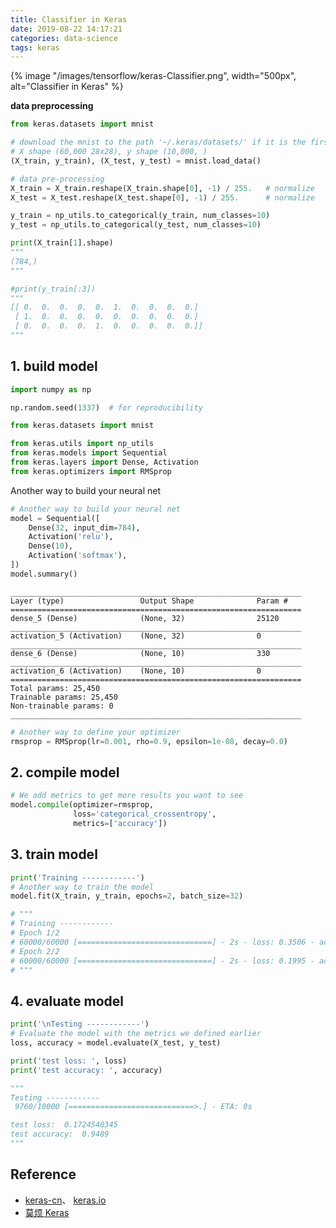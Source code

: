 ```yaml
---
title: Classifier in Keras
date: 2019-08-22 14:17:21
categories: data-science
tags: keras
---
```


{% image "/images/tensorflow/keras-Classifier.png", width="500px", alt="Classifier in Keras" %}

<!-- more -->

**data preprocessing**

```python
from keras.datasets import mnist

# download the mnist to the path '~/.keras/datasets/' if it is the first time to be called
# X shape (60,000 28x28), y shape (10,000, )
(X_train, y_train), (X_test, y_test) = mnist.load_data()

# data pre-processing
X_train = X_train.reshape(X_train.shape[0], -1) / 255.   # normalize
X_test = X_test.reshape(X_test.shape[0], -1) / 255.      # normalize

y_train = np_utils.to_categorical(y_train, num_classes=10)
y_test = np_utils.to_categorical(y_test, num_classes=10)

print(X_train[1].shape)
"""
(784,)
"""

#print(y_train[:3])
"""
[[ 0.  0.  0.  0.  0.  1.  0.  0.  0.  0.]
 [ 1.  0.  0.  0.  0.  0.  0.  0.  0.  0.]
 [ 0.  0.  0.  0.  1.  0.  0.  0.  0.  0.]]
"""
```

## 1. build model


```python
import numpy as np

np.random.seed(1337)  # for reproducibility

from keras.datasets import mnist

from keras.utils import np_utils
from keras.models import Sequential
from keras.layers import Dense, Activation
from keras.optimizers import RMSprop

```

Another way to build your neural net

```python
# Another way to build your neural net
model = Sequential([
    Dense(32, input_dim=784),
    Activation('relu'),
    Dense(10),
    Activation('softmax'),
])
model.summary()
```

    _________________________________________________________________
    Layer (type)                 Output Shape              Param #   
    =================================================================
    dense_5 (Dense)              (None, 32)                25120     
    _________________________________________________________________
    activation_5 (Activation)    (None, 32)                0         
    _________________________________________________________________
    dense_6 (Dense)              (None, 10)                330       
    _________________________________________________________________
    activation_6 (Activation)    (None, 10)                0         
    =================================================================
    Total params: 25,450
    Trainable params: 25,450
    Non-trainable params: 0
    _________________________________________________________________



```python
# Another way to define your optimizer
rmsprop = RMSprop(lr=0.001, rho=0.9, epsilon=1e-08, decay=0.0)
```

## 2. compile model


```python
# We add metrics to get more results you want to see
model.compile(optimizer=rmsprop,
              loss='categorical_crossentropy',
              metrics=['accuracy'])
```

## 3. train model


```python
print('Training ------------')
# Another way to train the model
model.fit(X_train, y_train, epochs=2, batch_size=32)

# """
# Training ------------
# Epoch 1/2
# 60000/60000 [==============================] - 2s - loss: 0.3506 - acc: 0.9025     
# Epoch 2/2
# 60000/60000 [==============================] - 2s - loss: 0.1995 - acc: 0.9421   
# """
```

## 4. evaluate model


```python
print('\nTesting ------------')
# Evaluate the model with the metrics we defined earlier
loss, accuracy = model.evaluate(X_test, y_test)

print('test loss: ', loss)
print('test accuracy: ', accuracy)

"""
Testing ------------
 9760/10000 [============================>.] - ETA: 0s

test loss:  0.1724540345
test accuracy:  0.9489
"""
```

## Reference

- [keras-cn][1]、 [keras.io][2]
- [莫烦 Keras][4]

[1]: https://keras-cn.readthedocs.io/en/latest/backend/
[2]: https://keras.io/
[4]: https://morvanzhou.github.io/tutorials/machine-learning/keras/